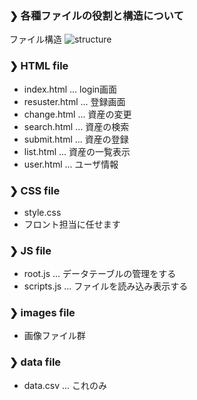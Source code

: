 ### ❯ 各種ファイルの役割と構造について
ファイル構造
![structure](https://user-images.githubusercontent.com/49393142/177698697-e615d950-0b48-4d6d-b05a-24492a099413.png)

### ❯ HTML file
- index.html ... login画面
- resuster.html ... 登録画面
- change.html ... 資産の変更
- search.html ... 資産の検索
- submit.html ... 資産の登録
- list.html ... 資産の一覧表示
- user.html ... ユーザ情報

### ❯ CSS file
- style.css
- フロント担当に任せます

### ❯ JS file
- root.js ... データテーブルの管理をする
- scripts.js ... ファイルを読み込み表示する

### ❯ images file
- 画像ファイル群

### ❯ data file
- data.csv ... これのみ
